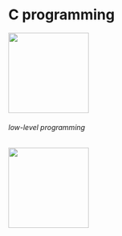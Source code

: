 # C programming

<img src="https://upload.wikimedia.org/wikipedia/commons/thumb/1/18/C_Programming_Language.svg/1200px-C_Programming_Language.svg.png" width ="160" height="auto"/>

###### low-level programming

<img src="https://interrupt.memfault.com/img/gnu-make-guidelines/gnu-make.png" width ="160" height="auto"/>
